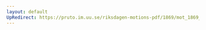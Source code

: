 ```yaml
---
layout: default
UpRedirect: https://pruto.im.uu.se/riksdagen-motions-pdf/1869/mot_1869__ak__33.pdf
---
```

